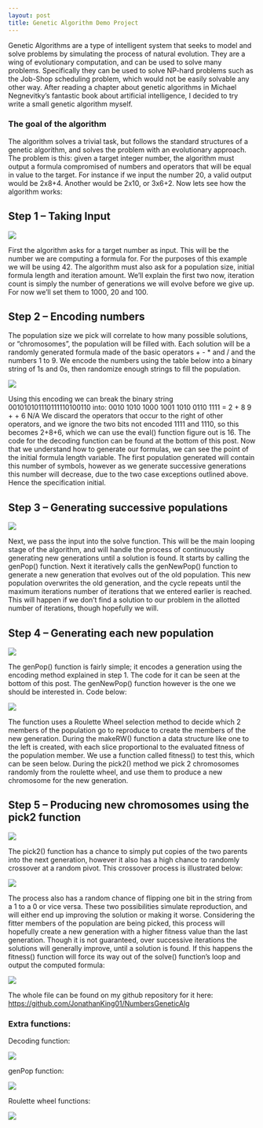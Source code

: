 ```yaml
---
layout: post
title: Genetic Algorithm Demo Project
---
```


Genetic Algorithms are a type of intelligent system that seeks to model and solve problems by simulating the process of natural evolution. They are a wing of evolutionary computation, and can be used to solve many problems. Specifically they can be used to solve NP-hard problems such as the Job-Shop scheduling problem, which would not be easily solvable any other way. 
After reading a chapter about genetic algorithms in Michael Negnevitky’s fantastic book about artificial intelligence, I decided to try write a small genetic algorithm myself. 
<!--more-->

### The goal of the algorithm

The algorithm solves a trivial task, but follows the standard structures of a genetic algorithm, and solves the problem with an evolutionary approach. 
The problem is this: given a target integer number, the algorithm must output a formula compromised of numbers and operators that will be equal in value to the target. For instance if we input the number 20, a valid output would be 2x8+4. Another would be 2x10, or 3x6+2. 
Now lets see how the algorithm works:

## Step 1 – Taking Input 
 
![](https://raw.githubusercontent.com/JonathanKing01/jonathanking01.github.io/master/images/Input.PNG)
 
First the algorithm asks for a target number as input. This will be the number we are computing a formula for. For the purposes of this example we will be using 42.
The algorithm must also ask for a population size, initial formula length and iteration amount. We’ll explain the first two now, iteration count is simply the number of generations we will evolve before we give up. For now we’ll set them to 1000, 20 and 100.  

## Step 2 – Encoding numbers

The population size we pick will correlate to how many possible solutions, or “chromosomes”, the population will be filled with. Each solution will be a randomly generated formula made of the basic operators + - * and / and the numbers 1 to 9. We encode the numbers using the table below into a binary string of 1s and 0s, then randomize enough strings to fill the population. 

![](https://raw.githubusercontent.com/JonathanKing01/jonathanking01.github.io/master/images/Table.PNG)



Using this encoding we can break the binary string 001010101110111110100110 into:
0010 1010 1000 1001 1010 0110 1111 = 2 + 8 9 + +  6 N/A
We discard the operators that occur to the right of other operators, and we ignore the two bits not encoded 1111 and 1110, so this becomes 2+8+6, which we can use the eval() function figure out is 16. 
The code for the decoding function can be found at the bottom of this post. 
Now that we understand how to generate our formulas, we can see the point of the initial formula length variable. The first population generated will contain this number of symbols, however as we generate successive generations this number will decrease, due to the two case exceptions outlined above. Hence the specification initial.

## Step 3 – Generating successive populations

![](https://raw.githubusercontent.com/JonathanKing01/jonathanking01.github.io/master/images/Solve.PNG)
 
Next, we pass the input into the solve function. This will be the main looping stage of the algorithm, and will handle the process of continuously generating new generations until a solution is found. It starts by calling the genPop() function. Next it iteratively calls the genNewPop() function to generate a new generation that evolves out of the old population. This new population overwrites the old generation, and the cycle repeats until the maximum iterations number of iterations that we entered earlier is reached. This will happen if we don’t find a solution to our problem in the allotted number of iterations, though hopefully we will. 

## Step 4 – Generating each new population

![](https://raw.githubusercontent.com/JonathanKing01/jonathanking01.github.io/master/images/genNewPop.PNG)

The genPop() function is fairly simple; it encodes a generation using the encoding method explained in step 1. The code for it can be seen at the bottom of this post. The genNewPop() function however is the one we should be interested in. Code below:

![](https://raw.githubusercontent.com/JonathanKing01/jonathanking01.github.io/master/images/RouletteWheel.PNG)
 
The function uses a Roulette Wheel selection method to decide which 2 members of the population go to reproduce to create the members of the new generation. During the makeRW() function a data structure like one to the left is created, with each slice proportional to the evaluated fitness of the population member. We use a function called fitness() to test this, which can be seen below. During the pick2() method we pick 2 chromosomes randomly from the roulette wheel, and use them to produce a new chromosome for the new generation.


## Step 5 – Producing new chromosomes using the pick2 function

![](https://raw.githubusercontent.com/JonathanKing01/jonathanking01.github.io/master/images/pick2.PNG)
 
The pick2() function has a chance to simply put copies of the two parents into the next generation, however it also has a high chance to randomly crossover at a random pivot. This crossover process is illustrated below:

![](https://raw.githubusercontent.com/JonathanKing01/jonathanking01.github.io/master/images/Crossover.PNG)

The process also has a random chance of flipping one bit in the string from a 1 to a 0 or vice versa. These two possibilities simulate reproduction, and will either end up improving the solution or making it worse.  Considering the fitter members of the population are being picked, this process will hopefully create a new generation with a higher fitness value than the last generation. Though it is not guaranteed, over successive iterations the solutions will generally improve, until a solution is found. If this happens the fitness() function will force its way out of the solve() function’s loop and output the computed formula:

![](https://raw.githubusercontent.com/JonathanKing01/jonathanking01.github.io/master/images/Answer.PNG)

The whole file can be found on my github repository for it here: https://github.com/JonathanKing01/NumbersGeneticAlg



### Extra functions:

Decoding function:

![](https://raw.githubusercontent.com/JonathanKing01/jonathanking01.github.io/master/images/Decode.PNG)

genPop function:

![](https://raw.githubusercontent.com/JonathanKing01/jonathanking01.github.io/master/images/genPop.PNG)

Roulette wheel functions:

![](https://raw.githubusercontent.com/JonathanKing01/jonathanking01.github.io/master/images/RWselection.PNG)
